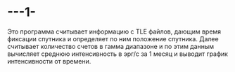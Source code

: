 # ---1-
Это программа считывает информацию с TLE файлов, дающим время фиксации спутника и определяет по ним положение спутника. Далее считывает количество счетов в гамма диапазоне и по этим данным вычисляет среднюю интенсивность в эрг/с за 1 месяц и выводит график интенсивности от времени.
